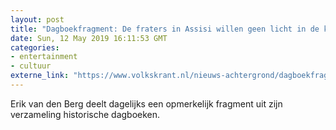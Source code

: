 ```yaml
---
layout: post
title: "Dagboekfragment: De fraters in Assisi willen geen licht in de kerk"
date: Sun, 12 May 2019 16:11:53 GMT
categories: 
- entertainment 
- cultuur 
externe_link: "https://www.volkskrant.nl/nieuws-achtergrond/dagboekfragment-de-fraters-in-assisi-willen-geen-licht-in-de-kerk~b60040e8/"
---
```


Erik van den Berg deelt dagelijks een opmerkelijk fragment uit zijn verzameling historische dagboeken.

